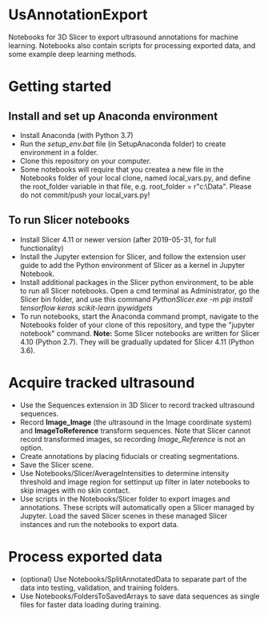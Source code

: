 # UsAnnotationExport
Notebooks for 3D Slicer  to export ultrasound annotations for machine learning.
Notebooks also contain scripts for processing exported data, and some example deep learning methods.

# Getting started
## Install and set up Anaconda environment
- Install Anaconda (with Python 3.7)
- Run the *setup_env.bat* file (in SetupAnaconda folder) to create environment in a folder.
- Clone this repository on your computer.
- Some notebooks will require that you createa a new file in the Notebooks folder of your local clone, named local_vars.py, and define the root_folder variable in that file, e.g. root_folder = r"c:\Data". Please do not commit/push your local_vars.py!
## To run Slicer notebooks
- Install Slicer 4.11 or newer version (after 2019-05-31, for full functionality)
- Install the Jupyter extension for Slicer, and follow the extension user guide to add the Python environment of Slicer as a kernel in Jupyter Notebook.
- Install additional packages in the Slicer python environment, to be able to run all Slicer notebooks. Open a cmd terminal as Administrator, go the Slicer bin folder, and use this command *PythonSlicer.exe -m pip install tensorflow keras scikit-learn ipywidgets*
- To run notebooks, start the Anaconda command prompt, navigate to the Notebooks folder of your clone of this repository, and type the "jupyter notebook" command.
**Note:** Some Slicer notebooks are written for Slicer 4.10 (Python 2.7). They will be gradually updated for Slicer 4.11 (Python 3.6).

# Acquire tracked ultrasound
- Use the Sequences extension in 3D Slicer to record tracked ultrasound sequences.
- Record **Image_Image** (the ultrasound in the Image coordinate system) and **ImageToReference** transform sequences. Note that Slicer cannot record transformed images, so recording *Image_Reference* is not an option.
- Create annotations by placing fiducials or creating segmentations.
- Save the Slicer scene.
- Use Notebooks/Slicer/AverageIntensities to determine intensity threshold and image region for settinput up filter in later notebooks to skip images with no skin contact.
- Use scripts in the Notebooks/Slicer folder to export images and annotations. These scripts will automatically open a Slicer managed by Jupyter. Load the saved Slicer scenes in these managed Slicer instances and run the notebooks to export data.

# Process exported data
- (optional) Use Notebooks/SplitAnnotatedData to separate part of the data into testing, validation, and training folders.
- Use Notebooks/FoldersToSavedArrays to save data sequences as single files for faster data loading during training.
